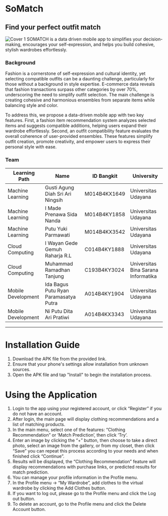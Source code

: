 # SoMatch
## Find your perfect outfit match
![Cover 1](https://github.com/user-attachments/assets/8e7c99d3-91a8-48db-968d-b864fe814ba6)
SOMATCH is a data driven mobile app to simplifies your decision-making, encourages your self-expression, and helps you build cohesive, stylish wardrobes effortlessly.
### Background
Fashion is a cornerstone of self-expression and cultural identity, yet selecting compatible outfits can be a daunting challenge, particularly for those without a background in style expertise. E-commerce data reveals that fashion transactions surpass other categories by over 70%, underscoring the need to simplify outfit selection. The main challenge is creating cohesive and harmonious ensembles from separate items while balancing style and color.

To address this, we propose a data-driven mobile app with two key features. First, a fashion item recommendation system analyzes selected items and suggests compatible additions, helping users expand their wardrobe effortlessly. Second, an outfit compatibility feature evaluates the overall coherence of user-provided ensembles. These features simplify outfit creation, promote creativity, and empower users to express their personal style with ease.

### Team

|   Learning Path    | Name                                  | ID Bangkit       |              University              | 
| ------------------ | --------------------------------------|------------------|--------------------------------------|
| Machine Learning   |Gusti Agung Diah Sri Ari Ningsih       |M014B4KX1649      |          Universitas Udayana         |
| Machine Learning   |I Made Prenawa Sida Nanda              |M014B4KY1858      |          Universitas Udayana         |
| Machine Learning   |Putu Yuki Parmawati                    |M014B4KX3542      |          Universitas Udayana         |
| Cloud Computing    |I Wayan Gede Gemuh Raharja R.L         |C014B4KY1888      |          Universitas Udayana         |
| Cloud Computing    |Muhammad Ramadhan Tanjung              |C193B4KY3024      | Universitas Bina Sarana Informatika  |
| Mobile Development |Ida Bagus Putu Ryan Paramasatya Putra  |A014B4KY1904      |          Universitas Udayana         |
| Mobile Development |Ni Putu Dita Ari Pratiwi               |A014B4KX3343      |          Universitas Udayana         |

***

# Installation Guide
1. Download the APK file from the provided link.
2. Ensure that your phone's settings allow installation from unknown sources.
3. Open the APK file and tap "Install" to begin the installation process.

# Using the Application
1. Login to the app using your registered account, or click “Register” if you do not have an account.   
2. After login, the main page will display clothing recommendations and a list of matching products.  
3. In the main menu, select one of the features: “Clothing Recommendation” or ‘Match Prediction’, then click ‘Try’.   
4. Enter an image by clicking the “+” button, then choose to take a direct photo, select an image from the gallery, or from my closet, then click “Save” you can repeat this process according to your needs and when finished click “Continue”.   
5. Results will be displayed, the “Clothing Recommendation” feature will display recommendations with purchase links, or predicted results for match prediction.   
6. You can manage your profile information in the Profile menu.   
7. In the Profile menu -> “My Wardrobe”, add clothes to the virtual wardrobe by clicking the Add Clothes button. 
8. If you want to log out, please go to the Profile menu and click the Log out button.   
9. To delete an account, go to the Profile menu and click the Delete Account button.  
